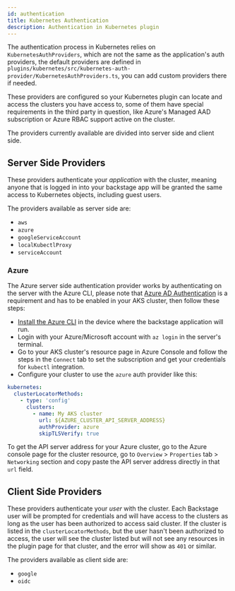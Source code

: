 ```yaml
---
id: authentication
title: Kubernetes Authentication
description: Authentication in Kubernetes plugin
---
```


The authentication process in Kubernetes relies on `KubernetesAuthProviders`, which are
not the same as the application's auth providers, the default providers are defined in
`plugins/kubernetes/src/kubernetes-auth-provider/KubernetesAuthProviders.ts`, you can
add custom providers there if needed.

These providers are configured so your Kubernetes plugin can locate and access the
clusters you have access to, some of them have special requirements in the third party in
question, like Azure's Managed AAD subscription or Azure RBAC support active on the cluster.

The providers currently available are divided into server side and client side.

## Server Side Providers

These providers authenticate your _application_ with the cluster, meaning anyone that is
logged in into your backstage app will be granted the same access to Kubernetes objects, including guest users.

The providers available as server side are:

- `aws`
- `azure`
- `googleServiceAccount`
- `localKubectlProxy`
- `serviceAccount`

### Azure

The Azure server side authentication provider works by authenticating on the server with
the Azure CLI, please note that [Azure AD Authentication][1] is a requirement and has to
be enabled in your AKS cluster, then follow these steps:

- [Install the Azure CLI][2] in the device where the backstage application will run.
- Login with your Azure/Microsoft account with `az login` in the server's terminal.
- Go to your AKS cluster's resource page in Azure Console and follow the steps in the
  `Connect` tab to set the subscription and get your credentials for `kubectl` integration.
- Configure your cluster to use the `azure` auth provider like this:

```yaml
kubernetes:
  clusterLocatorMethods:
    - type: 'config'
      clusters:
        - name: My AKS cluster
          url: ${AZURE_CLUSTER_API_SERVER_ADDRESS}
          authProvider: azure
          skipTLSVerify: true
```

To get the API server address for your Azure cluster, go to the Azure console page for the
cluster resource, go to `Overview` > `Properties` tab > `Networking` section and copy paste
the API server address directly in that `url` field.

## Client Side Providers

These providers authenticate your _user_ with the cluster. Each Backstage user will be
prompted for credentials and will have access to the clusters as long as the user has been
authorized to access said cluster. If the cluster is listed in the `clusterLocatorMethods`,
but the user hasn't been authorized to access, the user will see the cluster listed but
will not see any resources in the plugin page for that cluster, and the error will show
as `401` or similar.

The providers available as client side are:

- `google`
- `oidc`

[1]: https://docs.microsoft.com/en-us/azure/aks/managed-aad
[2]: https://docs.microsoft.com/en-us/cli/azure/install-azure-cli?view=azure-cli-latest
